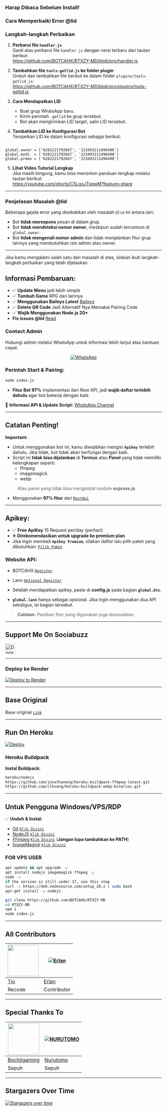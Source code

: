 ### Harap Dibaca Sebelum Install!

### Cara Memperbaiki Error @lid

### Langkah-langkah Perbaikan

1. **Perbarui file `handler.js`**  
   Ganti atau perbarui file `handler.js` dengan versi terbaru dari tautan berikut:  
   https://github.com/BOTCAHX/RTXZY-MD/blob/pro/handler.js

2. **Tambahkan file `tools-getlid.js` ke folder plugin**  
   Unduh dan tambahkan file berikut ke dalam folder `plugins/tools-getlid.js`:  
   https://github.com/BOTCAHX/RTXZY-MD/blob/pro/plugins/tools-getlid.js

3. **Cara Mendapatkan LID**  
   - Buat grup WhatsApp baru.
   - Kirim perintah `.getlid` ke grup tersebut.
   - Bot akan mengirimkan LID target, salin LID tersebut.

4. **Tambahkan LID ke Konfigurasi Bot**  
   Tempelkan LID ke dalam konfigurasi sebagai berikut:
```

global.owner = ['6282221792667', '123493211496490']
global.mods  = ['6282221792667', '123493211496490']
global.prems = ['6282221792667', '123493211496490']

```

5. **Lihat Video Tutorial Lengkap**  
Jika masih bingung, kamu bisa menonton panduan lengkap melalui tautan berikut:  
https://youtube.com/shorts/C5LgoJTxqwM?feature=share

---

### Penjelasan Masalah @lid

Beberapa gejala error yang disebabkan oleh masalah `@lid` ini antara lain:
- Bot **tidak merespons** pesan di dalam grup.
- Bot **tidak mendeteksi nomor owner**, meskipun sudah tercantum di `global.owner`.
- Bot **tidak mengenali nomor admin** dan tidak menjalankan fitur grup lainnya yang membutuhkan izin admin atau owner.

---

Jika kamu mengalami salah satu dari masalah di atas, silakan ikuti langkah-langkah perbaikan yang telah dijelaskan.

**Informasi Pembaruan:**  
----  
- ✅ **Update Menu** jadi lebih simple  
- ✅ **Tambah Game** RPG dan lainnya  
- ✅ **Menggunakan Baileys Latest**  [Baileys](https://github.com/WhiskeySockets/Baileys)
- ✅ **Delete QR Code** Jadi Alternatif Nya Memakai Pairing Code
- ✅ **Wajib Menggunakan Node.js 20+**
- **Fix issues @lid** [Read](https://github.com/BOTCAHX/RTXZY-MD#langkah-langkah-Perbaikan)


### Contact Admin
Hubungi admin melalui WhatsApp untuk informasi lebih lanjut atau bantuan cepat.

<p align="center">
  <a href="https://wa.me/6282221792667">
    <img src="https://img.shields.io/badge/WhatsApp-25D366?style=for-the-badge&logo=whatsapp&logoColor=white" alt="WhatsApp">
  </a>
</p>

### **Perintah Start & Pairing:**  
```bash
node index.js
```  

- **Fitur Bot 97%** implementasi dari Rest API, jadi **wajib daftar terlebih dahulu** agar bot bekerja dengan baik.  

📢 **Informasi API & Update Script:** [WhatsApp Channel](https://whatsapp.com/channel/0029Va8ZH8fFXUuc69TGVw1q)  

----  

## Catatan Penting!  
**Important:**  

- Untuk menggunakan bot ini, kamu diwajibkan mengisi **`Apikey`** terlebih dahulu. Jika tidak, bot tidak akan berfungsi dengan baik.  
- Script ini **tidak bisa dijalankan** di **Termux** atau **Panel** yang tidak memiliki kelengkapan seperti:  
  - ffmpeg  
  - imagemagick  
  - webp  

> Atau panel yang tidak bisa menginstal module **express.js**.  

- Menggunakan **97% fitur** dari [`RestApi`](https://api.botcahx.eu.org)  

----  

## Apikey:  
- ✅ **Free ApiKey** 15 Request per/day (perhari)  
- ➕ **Direkomendasikan untuk upgrade ke premium plan**  
- Jika ingin membeli **`Apikey Premium`**, silakan daftar lalu pilih paket yang dibutuhkan: [`Pilih Paket`](https://api.botcahx.eu.org/price)  

### **Website API:**  
- BOTCAHX [`Register`](https://api.botcahx.eu.org)  
- Lann [`Optional Register`](https://api.betabotz.eu.org)  
- Setelah mendapatkan apikey, paste di **config.js** pada bagian **`global.btc`**.  

- **`global.lann`** hanya sebagai opsional. Jika ingin menggunakan dua API sekaligus, isi bagian tersebut.  

> **Catatan:** Pastikan fitur yang digunakan juga disesuaikan.  

---  

## **Support Me On Sociabuzz**  

<a href="https://qris.zone.id/qviqy41iq" target="_blank"><img src="https://img.shields.io/badge/Buy_Me_A_Coffee-FFDD00?style=for-the-badge&logo=buy-me-a-coffee&logoColor=black" height="32px" alt="Donate"></a>  

---  

### **Deploy ke Render**  

[![Deploy to Render](https://render.com/images/deploy-to-render-button.svg)](https://dashboard.render.com/blueprint/new?repo=https%3A%2F%2Fgithub.com%2FBOTCAHX%2FRTXZY-MD)  

---  

## **Base Original**  
Base original [`Link`](https://github.com/HelgaIlham/ZukaBet)  

---  

## **Run On Heroku**  

[![Deploy](https://www.herokucdn.com/deploy/button.svg)](https://heroku.com/deploy?template=https://github.com/BOTCAHX/RTXZY-MD)  

### **Heroku Buildpack**  

**Instal Buildpack:**  
```bash
heroku/nodejs
https://github.com/jonathanong/heroku-buildpack-ffmpeg-latest.git
https://github.com/clhuang/heroku-buildpack-webp-binaries.git
```  

---  

## **Untuk Pengguna Windows/VPS/RDP**  

✅ **Unduh & Instal:**  
- [Git](https://git-scm.com/downloads) [`Klik Disini`](https://git-scm.com/downloads)  
- [NodeJS](https://nodejs.org/en/download) [`Klik Disini`](https://nodejs.org/en/download)  
- [FFmpeg](https://ffmpeg.org/download.html) [`Klik Disini`](https://ffmpeg.org/download.html) (**Jangan lupa tambahkan ke PATH**)  
- [ImageMagick](https://imagemagick.org/script/download.php) [`Klik Disini`](https://imagemagick.org/script/download.php)  

### FOR VPS USER
```bash
apt update && apt upgrade -y
apt install nodejs imagemagick ffmpeg -y
node -v
if the version is still under 17, use this step
curl -s https://deb.nodesource.com/setup_20.x | sudo bash
apt-get install -y nodejs
```

```bash
git clone https://github.com/BOTCAHX/RTXZY-MD
cd RTXZY-MD
npm i
node index.js
```  


---  

## **All Contributors**  
<a href="https://github.com/BOTCAHX"><img src="https://github.com/BOTCAHX.png?size=100" width="100" height="100"></a> | [![Erlan](https://github.com/ERLANRAHMAT.png?size=100)](https://github.com/ERLANRAHMAT)  
---|---  
[Tio](https://github.com/BOTCAHX)  | [Erlan](https://github.com/ERLANRAHMAT)  
Recode | Contributor  

---  

## **Special Thanks To**  
<a href="https://github.com/BochilGaming"><img src="https://github.com/BochilGaming.png?size=100" width="100" height="100"></a> | [![NURUTOMO](https://github.com/Nurutomo.png?size=100)](https://github.com/Nurutomo)  
---|---  
[Bochilgaming](https://github.com/BochilGaming)  | [Nurutomo](https://github.com/Nurutomo)  
Sepuh | Sepuh  

---  

## **Stargazers Over Time**  
[![Stargazers over time](https://starchart.cc/BOTCAHX/RTXZY-MD.svg?background=%23FFFFFF&axis=%23333333&line=%23e76060)](https://starchart.cc/BOTCAHX/RTXZY-MD)  

